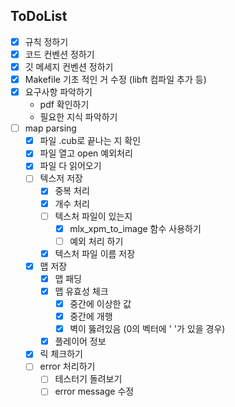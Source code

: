 ## ToDoList

- [x] 규칙 정하기
- [x] 코드 컨벤션 정하기
- [x] 깃 메세지 컨벤션 정하기
- [x] Makefile 기초 적인 거 수정 (libft 컴파일 추가 등)
- [x] 요구사항 파악하기
	- pdf 확인하기
	- 필요한 지식 파악하기
- [ ] map parsing
	- [x] 파일 .cub로 끝나는 지 확인
	- [x] 파일 열고 open 예외처리
	- [x] 파일 다 읽어오기
	- [ ] 텍스저 저장
		- [x] 중복 처리
		- [x] 개수 처리
		- [ ] 텍스처 파일이 있는지
			- [x] mlx_xpm_to_image 함수 사용하기
			- [ ] 예외 처리 하기
		- [x] 텍스처 파일 이름 저장
	- [x] 맵 저장
		- [x] 맵 패딩
		- [x] 맵 유효성 체크
    		- [x] 중간에 이상한 값
    		- [x] 중간에 개행
    		- [x] 벽이 뚫려있음 (0의 벡터에 ' '가 있을 경우)
		- [x] 플레이어 정보
	- [x] 릭 체크하기
    - [ ] error 처리하기
        - [ ] 테스터기 돌려보기
        - [ ] error message 수정
